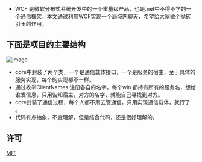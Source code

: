 
- WCF 是微软分布式系统开发中的一个重量级产品，也是.net中不得不学的一个通信框架，本文通过利用WCF实现一个局域网聊天，希望给大家做个抛砖引玉的作用。

## 下面是项目的主要结构
![image](http://img.blog.csdn.net/20150824201245135)

- core中封装了两个类，一个是通信载体接口，一个是服务的宿主，至于具体的服务实现，每个的实现都不一样。
- 通过枚举ClientNames 注册各自的名字，每个win 都持有所有的服务名，想给谁发信息，只用告知宿主，对方的名字，就能自己寻找到对方。
- core封装了通信过程，每个人都不用去管通信，只用实现通信载体，就行了 。
- 代码有点抽象，不宜理解，但是结合代码，还是很好理解的。

## 许可
[MIT](https://mit-license.org/)
